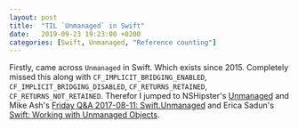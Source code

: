 ```yaml
---
layout: post
title:  "TIL `Unmanaged` in Swift"
date:   2019-09-23 19:23:00 +0200
categories: [Swift, Unmanaged, "Reference counting"]
---
```

Firstly, came across `Unmanaged` in Swift. Which exists since 2015. Completely missed this along with `CF_IMPLICIT_BRIDGING_ENABLED`, `CF_IMPLICIT_BRIDGING_DISABLED`, `CF_RETURNS_RETAINED`, `CF_RETURNS_NOT_RETAINED`. Therefor I jumped to NSHipster's [Unmanaged](https://nshipster.com/unmanaged/) and Mike Ash's [Friday Q&A 2017-08-11: Swift.Unmanaged](https://www.mikeash.com/pyblog/friday-qa-2017-08-11-swiftunmanaged.html) and Erica Sadun's [Swift: Working with Unmanaged Objects](https://ericasadun.com/2015/04/06/swift-working-with-unmanaged-objects/).
